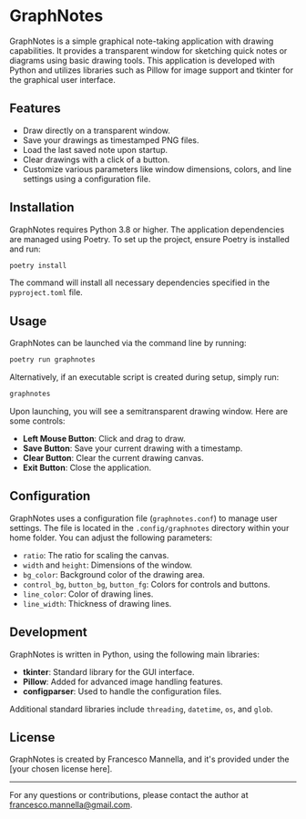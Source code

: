 # GraphNotes

GraphNotes is a simple graphical note-taking application with drawing capabilities. It provides a transparent window for sketching quick notes or diagrams using basic drawing tools. This application is developed with Python and utilizes libraries such as Pillow for image support and tkinter for the graphical user interface.

## Features

- Draw directly on a transparent window.
- Save your drawings as timestamped PNG files.
- Load the last saved note upon startup.
- Clear drawings with a click of a button.
- Customize various parameters like window dimensions, colors, and line settings using a configuration file.

## Installation

GraphNotes requires Python 3.8 or higher. The application dependencies are managed using Poetry. To set up the project, ensure Poetry is installed and run:

```bash
poetry install
```

The command will install all necessary dependencies specified in the `pyproject.toml` file.

## Usage

GraphNotes can be launched via the command line by running:

```bash
poetry run graphnotes
```

Alternatively, if an executable script is created during setup, simply run:

```bash
graphnotes
```

Upon launching, you will see a semitransparent drawing window. Here are some controls:

- **Left Mouse Button**: Click and drag to draw.
- **Save Button**: Save your current drawing with a timestamp.
- **Clear Button**: Clear the current drawing canvas.
- **Exit Button**: Close the application.

## Configuration

GraphNotes uses a configuration file (`graphnotes.conf`) to manage user settings. The file is located in the `.config/graphnotes` directory within your home folder. You can adjust the following parameters:

- `ratio`: The ratio for scaling the canvas.
- `width` and `height`: Dimensions of the window.
- `bg_color`: Background color of the drawing area.
- `control_bg`, `button_bg`, `button_fg`: Colors for controls and buttons.
- `line_color`: Color of drawing lines.
- `line_width`: Thickness of drawing lines.

## Development

GraphNotes is written in Python, using the following main libraries:

- **tkinter**: Standard library for the GUI interface.
- **Pillow**: Added for advanced image handling features.
- **configparser**: Used to handle the configuration files.

Additional standard libraries include `threading`, `datetime`, `os`, and `glob`.

## License

GraphNotes is created by Francesco Mannella, and it's provided under the [your chosen license here].

---

For any questions or contributions, please contact the author at <francesco.mannella@gmail.com>.
